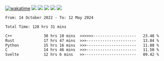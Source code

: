 [![wakatime](https://wakatime.com/badge/user/368879df-dc38-4b1a-86c4-8a2054a0e074.svg)](https://wakatime.com/@368879df-dc38-4b1a-86c4-8a2054a0e074)
<img src="https://img.shields.io/badge/Windows-0078D6?style=flat&logo=Windows&logoColor=white">
<img src="https://img.shields.io/badge/IntelliJ_IDEA-000000.svg?style=flat&logo=IntelliJ-IDEA&logoColor=white">
<img src="https://img.shields.io/badge/CLion-000000.svg?style=flat&logo=CLion&logoColor=white">
<img src="https://img.shields.io/badge/Visual_Studio_Code-007ACC?style=flat&logo=Visual-Studio-Code&logoColor=white">
<img src="https://img.shields.io/badge/Discord-5865F2?label=kano42&style=flat&logo=discord&logoColor=white">
<br>


<!--START_SECTION:waka-->

```txt
From: 14 October 2022 - To: 12 May 2024

Total Time: 128 hrs 31 mins

C++              30 hrs 10 mins  >>>>>>-------------------   23.48 %
Rust             17 hrs 47 mins  >>>----------------------   13.84 %
Python           15 hrs 16 mins  >>>----------------------   11.88 %
C                14 hrs 46 mins  >>>----------------------   11.50 %
Svelte           12 hrs 6 mins   >>-----------------------   09.42 %
```

<!--END_SECTION:waka-->
